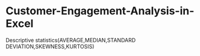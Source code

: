 # Customer-Engagement-Analysis-in-Excel
Descriptive statistics(AVERAGE,MEDIAN,STANDARD DEVIATION,SKEWNESS,KURTOSIS) 
